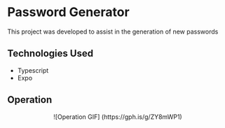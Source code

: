 # Password Generator

This project was developed to assist in the generation of new passwords

## Technologies Used

* Typescript
* Expo

## Operation

<center>![Operation GIF] (https://gph.is/g/ZY8mWP1)</center>
